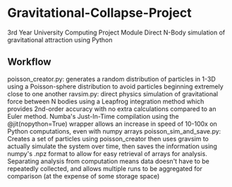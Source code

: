 # Gravitational-Collapse-Project
3rd Year University Computing Project Module
Direct N-Body simulation of gravitational attraction using Python

## Workflow
poisson_creator.py: generates a random distribution of particles in 1-3D using a Poisson-sphere distribution to avoid particles beginning extremely close to one another
ravsim.py: direct physics simulation of gravitational force between N bodies using a Leapfrog integration method which provides 2nd-order accuracy with no extra calculations compared to an Euler method. Numba's Just-In-Time compilation using the @jit(nopython=True) wrapper allows an increase in speed of 10-100x on Python computations, even with numpy arrays
poisson_sim_and_save.py: Creates a set of particles using poisson_creator then uses gravsim to actually simulate the system over time, then saves the information using numpy's .npz format to allow for easy retrieval of arrays for analysis. Separating analysis from computation means data doesn't have to be repeatedly collected, and allows multiple runs to be aggregated for comparison (at the expense of some storage space)

